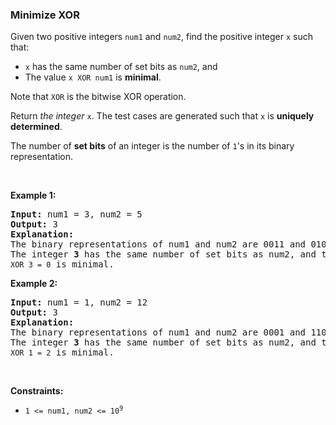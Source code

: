 
<h3>Minimize XOR</h3>
<div><p>Given two positive integers <code>num1</code> and <code>num2</code>, find the positive integer <code>x</code> such that:</p>
<ul>
<li><code>x</code> has the same number of set bits as <code>num2</code>, and</li>
<li>The value <code>x XOR num1</code> is <strong>minimal</strong>.</li>
</ul>
<p>Note that <code>XOR</code> is the bitwise XOR operation.</p>
<p>Return <em>the integer </em><code>x</code>. The test cases are generated such that <code>x</code> is <strong>uniquely determined</strong>.</p>
<p>The number of <strong>set bits</strong> of an integer is the number of <code>1</code>'s in its binary representation.</p>
<p> </p>
<p><strong>Example 1:</strong></p>
<pre><strong>Input:</strong> num1 = 3, num2 = 5
<strong>Output:</strong> 3
<strong>Explanation:</strong>
The binary representations of num1 and num2 are 0011 and 0101, respectively.
The integer <strong>3</strong> has the same number of set bits as num2, and the value <code>3 XOR 3 = 0</code> is minimal.
</pre>
<p><strong>Example 2:</strong></p>
<pre><strong>Input:</strong> num1 = 1, num2 = 12
<strong>Output:</strong> 3
<strong>Explanation:</strong>
The binary representations of num1 and num2 are 0001 and 1100, respectively.
The integer <strong>3</strong> has the same number of set bits as num2, and the value <code>3 XOR 1 = 2</code> is minimal.
</pre>
<p> </p>
<p><strong>Constraints:</strong></p>
<ul>
<li><code>1 &lt;= num1, num2 &lt;= 10<sup>9</sup></code></li>
</ul>
</div>
